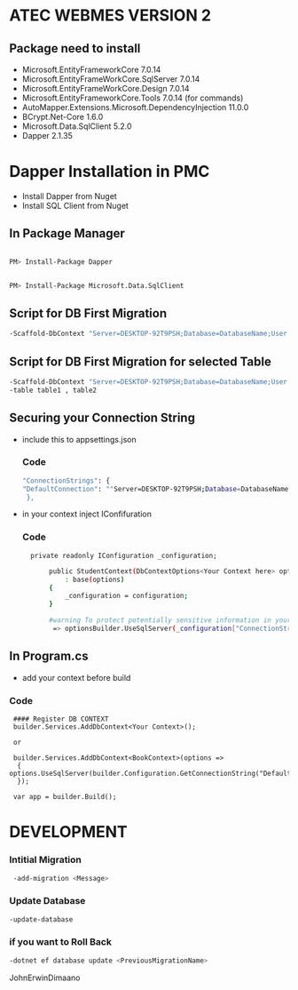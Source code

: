 # ATEC WEBMES VERSION 2
 
 <!-- @format -->

## Package need to install

- Microsoft.EntityFrameworkCore 7.0.14
- Microsoft.EntityFrameWorkCore.SqlServer 7.0.14
- Microsoft.EntityFrameWorkCore.Design 7.0.14
- Microsoft.EntityFrameworkCore.Tools 7.0.14 (for commands)
- AutoMapper.Extensions.Microsoft.DependencyInjection 11.0.0
- BCrypt.Net-Core 1.6.0
- Microsoft.Data.SqlClient 5.2.0
- Dapper 2.1.35
  
# Dapper Installation in PMC
 - Install Dapper from Nuget
 - Install SQL Client from Nuget

 ## In Package Manager
 ``````bash

 PM> Install-Package Dapper

 ``````

  ``````bash

 PM> Install-Package Microsoft.Data.SqlClient

 ``````


## Script for DB First Migration

```bash
-Scaffold-DbContext "Server=DESKTOP-92T9PSH;Database=DatabaseName;User Id=ServerUserName;Password=ServerPassword;TrustServerCertificate=True;" Microsoft.EntityFrameworkCore.SqlServer -OutputDir ScaffoldContextModel -f
```

## Script for DB First Migration for selected Table

```bash
-Scaffold-DbContext "Server=DESKTOP-92T9PSH;Database=DatabaseName;User Id=ServerUserName;Password=ServerPassword;TrustServerCertificate=True;" Microsoft.EntityFrameworkCore.SqlServer -OutputDir ScaffoldContextModel -f
-table table1 , table2
```

## Securing your Connection String

- include this to appsettings.json

  ### Code

  ```bash
  "ConnectionStrings": {
  "DefaultConnection": ""Server=DESKTOP-92T9PSH;Database=DatabaseName;User Id=ServerUserName;Password=ServerPassword;TrustServerCertificate=True;"
   },
  ```

- in your context inject IConfifuration
  ### Code
        private readonly IConfiguration _configuration;

```bash
          public StudentContext(DbContextOptions<Your Context here> options, IConfiguration configuration)
              : base(options)
          {
              _configuration = configuration;
          }

          #warning To protect potentially sensitive information in your connection string, you should move it out of source code. You can avoid scaffolding the connection string by using the Name= syntax to read it from configuration - see https://go.microsoft.com/fwlink/?linkid=2131148. For more guidance on storing connection strings, see http://go.microsoft.com/fwlink/?LinkId=723263.
           => optionsBuilder.UseSqlServer(_configuration["ConnectionStrings:DefaultConnection"]);
```

## In Program.cs

- add your context before build

### Code

     #### Register DB CONTEXT
     builder.Services.AddDbContext<Your Context>();

     or

     builder.Services.AddDbContext<BookContext>(options =>
      {
    options.UseSqlServer(builder.Configuration.GetConnectionString("DefaultConnection"));
      });

     var app = builder.Build();

# DEVELOPMENT

### Intitial Migration

```bash
 -add-migration <Message>
```

### Update Database

```bash
-update-database
```

### if you want to Roll Back

```bash
-dotnet ef database update <PreviousMigrationName>
```



JohnErwinDimaano






